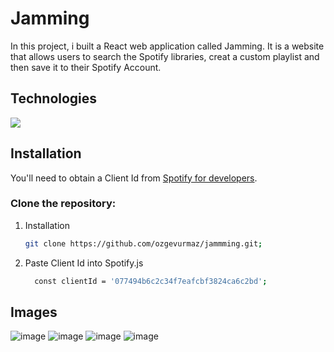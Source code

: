 # Jamming
In this project, i built a React web application called Jamming. It is a website that allows users to search the Spotify libraries, creat a custom playlist and then save it to their Spotify Account.


## Technologies

<a href="https://skillicons.dev">
    <img src="https://skillicons.dev/icons?i=html,css,js,react" />
  </a>
  
## Installation
You'll need to obtain a Client Id from [Spotify for developers](https://developer.spotify.com/).

### Clone the repository:
1. Installation 
    ```bash
    git clone https://github.com/ozgevurmaz/jammming.git;

2. Paste Client Id into Spotify.js
    ```bash
      const clientId = '077494b6c2c34f7eafcbf3824ca6c2bd'; 

  ## Images

  ![image](https://github.com/ozgevurmaz/jammming/assets/49415731/3ba68cad-dc19-4c13-9b6a-c13e9f3ad517)
  ![image](https://github.com/ozgevurmaz/jammming/assets/49415731/1d914601-f106-4ffc-8744-45a5619e7c67)
  ![image](https://github.com/ozgevurmaz/jammming/assets/49415731/6f4ac8ef-207b-4ff8-88a3-fae4356f48af)
  ![image](https://github.com/ozgevurmaz/jammming/assets/49415731/a70d6cab-865e-468f-b4a6-cc20c9c8045d)


